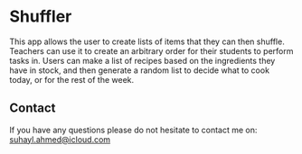 # Shuffler

This app allows the user to create lists of items that they can then shuffle. Teachers can use it to create an arbitrary order for their students to perform tasks in. Users can make a list of recipes based on the ingredients they have in stock, and then generate a random list to decide what to cook today, or for the rest of the week.

## Contact
If you have any questions please do not hesitate to contact me on: suhayl.ahmed@icloud.com
